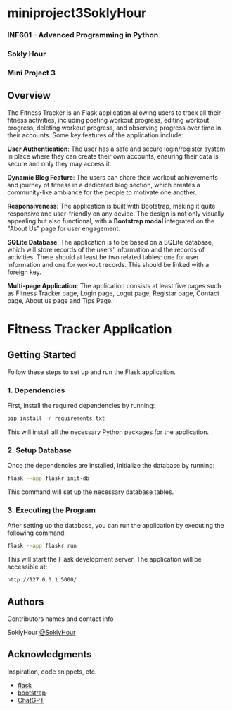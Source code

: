 # miniproject3SoklyHour

### INF601 - Advanced Programming in Python
### Sokly Hour
### Mini Project 3


## Overview
The Fitness Tracker is an Flask application allowing users to track all their fitness activities, including posting workout progress, editing workout progress, deleting workout progress, and observing progress over time in their accounts. Some key features of the application include:

**User Authentication**: The user has a safe and secure login/register system in place where they can create their own accounts, ensuring their data is secure and only they may access it.

**Dynamic Blog Feature**: The users can share their workout achievements and journey of fitness in a dedicated blog section, which creates a community-like ambiance for the people to motivate one another.

**Responsiveness**: The application is built with Bootstrap, making it quite responsive and user-friendly on any device. The design is not only visually appealing but also functional, with a **Bootstrap modal** integrated on the "About Us" page for user engagement.

**SQLite Database**: The application is to be based on a SQLite database, which will store records of the users' information and the records of activities. There should at least be two related tables: one for user information and one for workout records. This should be linked with a foreign key.

**Multi-page Application**: The application consists at least five  pages such as Fitness Tracker page, Login page, Logut page, Registar page, Contact page, About us page and Tips Page.

# Fitness Tracker Application

## Getting Started

Follow these steps to set up and run the Flask application.

### 1. Dependencies

First, install the required dependencies by running:

```bash
pip install -r requirements.txt
```
This will install all the necessary Python packages for the application.
### 2. Setup Database

Once the dependencies are installed, initialize the database by running:

```bash
flask --app flaskr init-db
```
This command will set up the necessary database tables.
### 3. Executing the Program
After setting up the database, you can run the application by executing the following command:
```bash
flask --app flaskr run
```
This will start the Flask development server. The application will be accessible at:
```bash
http://127.0.0.1:5000/
```

## Authors

Contributors names and contact info

SoklyHour
[@SoklyHour](https://www.linkedin.com/in/soklyhour/)


## Acknowledgments
Inspiration, code snippets, etc.
* [flask](https://flask.palletsprojects.com/en/3.0.x/tutorial/)
* [bootstrap](https://getbootstrap.com/)
* [ChatGPT]()